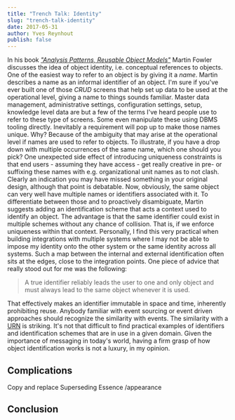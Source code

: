 ```yaml
---
title: "Trench Talk: Identity"
slug: "trench-talk-identity"
date: 2017-05-31
author: Yves Reynhout
publish: false
---
```

In his book [_"Analysis Patterns, Reusable Object Models"_](https://martinfowler.com/books/ap.html) Martin Fowler discusses the idea of object identity, i.e. conceptual references to objects. One of the easiest way to refer to an object is by giving it a _name_. Martin describes a name as an informal identifier of an object. I'm sure if you've ever built one of those _CRUD_ screens that help set up data to be used at the operational level, giving a name to things sounds familiar. Master data management, administrative settings, configuration settings, setup, knowledge level data are but a few of the terms I've heard people use to refer to these type of screens. Some even manipulate these using DBMS tooling directly. Inevitably a requirement will pop up to make those names unique. Why? Because of the ambiguity that may arise at the operational level if names are used to refer to objects. To illustrate, if you have a drop down with multiple occurrences of the same name, which one should you pick? One unexpected side effect of introducing uniqueness constraints is that end users - assuming they have access - get really creative in pre- or suffixing these names with e.g. organizational unit names as to not clash. Clearly an indication you may have missed something in your original design, although that point is debatable.
Now, obviously, the same object can very well have multiple names or identifiers associated with it. To differentiate between those and to proactively disambiguate, Martin suggests adding an identification scheme that acts a context used to identify an object. The advantage is that the same identifier could exist in multiple schemes without any chance of collision. That is, if we enforce uniqueness within that context. Personally, I find this very practical when building integrations with multiple systems where I may not be able to impose my identity onto the other system or the same identity across all systems. Such a map between the internal and external identification often sits at the edges, close to the integration points. One piece of advice that really stood out for me was the following:

> A true identifier reliably leads the user to one and only object and must always lead to the same object whenever it is used.

That effectively makes an identifier immutable in space and time, inherently prohibiting reuse. Anybody familiar with event sourcing or event driven approaches should recognize the similarity with events. The similarity with a [URN](https://tools.ietf.org/html/rfc8141) is striking. It's not that difficult to find practical examples of identifiers and identification schemes that are in use in a given domain. Given the importance of messaging in today's world, having a firm grasp of how object identification works is not a luxury, in my opinion.

Complications
-------------



Copy and replace
Superseding
Essence /appearance

Conclusion
----------

